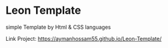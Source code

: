 # Leon Template
simple Template by Html &amp; CSS languages

Link Project: https://aymanhossam55.github.io/Leon-Template/

